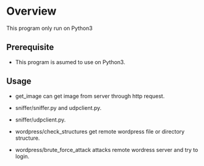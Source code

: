 Overview
========

This program only run on Python3


Prerequisite
------

  - This program is asumed to use on Python3.


Usage
------

* get_image can get image from server through http request.

* sniffer/sniffer.py and udpclient.py.

* sniffer/udpclient.py.

* wordpress/check_structures get remote wordpress file or directory structure.

* wordpress/brute_force_attack attacks remote wordress server and try to login.
